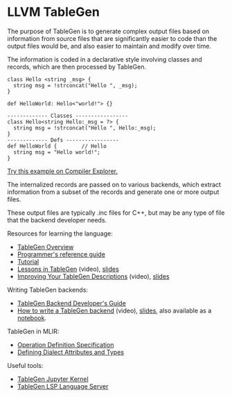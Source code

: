 # LLVM TableGen

The purpose of TableGen is to generate complex output files based on information
from source files that are significantly easier to code than the output files would be, and also easier to maintain and modify over time.

The information is coded in a declarative style involving classes and records,
which are then processed by TableGen.

```
class Hello <string _msg> {
  string msg = !strconcat("Hello ", _msg);
}

def HelloWorld: Hello<"world!"> {}
```
```
------------- Classes -----------------
class Hello<string Hello:_msg = ?> {
  string msg = !strconcat("Hello ", Hello:_msg);
}
------------- Defs -----------------
def HelloWorld {        // Hello
  string msg = "Hello world!";
}
```
[Try this example on Compiler Explorer.](https://godbolt.org/z/13xo1P5oz)

The internalized records are passed on to various backends, which extract
information from a subset of the records and generate one or more output files.

These output files are typically .inc files for C++, but may be any type of file
that the backend developer needs.

Resources for learning the language:
* [TableGen Overview](https://llvm.org/docs/TableGen/index.html)
* [Programmer's reference guide](https://llvm.org/docs/TableGen/ProgRef.html)
* [Tutorial](jupyter/tablegen_tutorial_part_1.ipynb)
* [Lessons in TableGen](https://www.youtube.com/watch?v=45gmF77JFBY) (video),
  [slides](https://archive.fosdem.org/2019/schedule/event/llvm_tablegen/attachments/slides/3304/export/events/attachments/llvm_tablegen/slides/3304/tablegen.pdf)
* [Improving Your TableGen Descriptions](https://www.youtube.com/watch?v=dIEVUlsiktQ)
  (video), [slides](https://llvm.org/devmtg/2019-10/slides/Absar-ImprovingYourTableGenDescription.pdf)

Writing TableGen backends:
* [TableGen Backend Developer's Guide](https://llvm.org/docs/TableGen/BackGuide.html)
* [How to write a TableGen backend](https://www.youtube.com/watch?v=UP-LBRbvI_U)
  (video), [slides](https://llvm.org/devmtg/2021-11/slides/2021-how-to-write-a-tablegen-backend.pdf), also available as a
	[notebook](jupyter/sql_query_backend.ipynb).

TableGen in MLIR:
* [Operation Definition Specification](https://mlir.llvm.org/docs/DefiningDialects/Operations/)
* [Defining Dialect Attributes and Types](https://mlir.llvm.org/docs/DefiningDialects/AttributesAndTypes/)

Useful tools:
* [TableGen Jupyter Kernel](jupyter/)
* [TableGen LSP Language Server](https://mlir.llvm.org/docs/Tools/MLIRLSP/#tablegen-lsp-language-server--tblgen-lsp-server)

